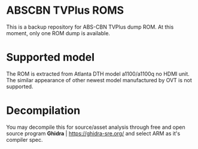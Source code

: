 # ABSCBN TVPlus ROMS
This is a backup repository for ABS-CBN TVPlus dump ROM. At this moment, only one ROM dump is available.

# Supported model
The ROM is extracted from Atlanta DTH model a1100/a1100q no HDMI unit. The similar appearance of other newest model manufactured by OVT is not supported.

# Decompilation
You may decompile this for source/asset analysis through free and open source program **Ghidra** | https://ghidra-sre.org/ and select ARM as it's compiler spec.
